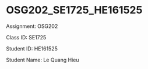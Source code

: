# OSG202_SE1725_HE161525
Assignment: OSG202

Class ID: SE1725

Student ID: HE161525

Student Name: Le Quang Hieu 

